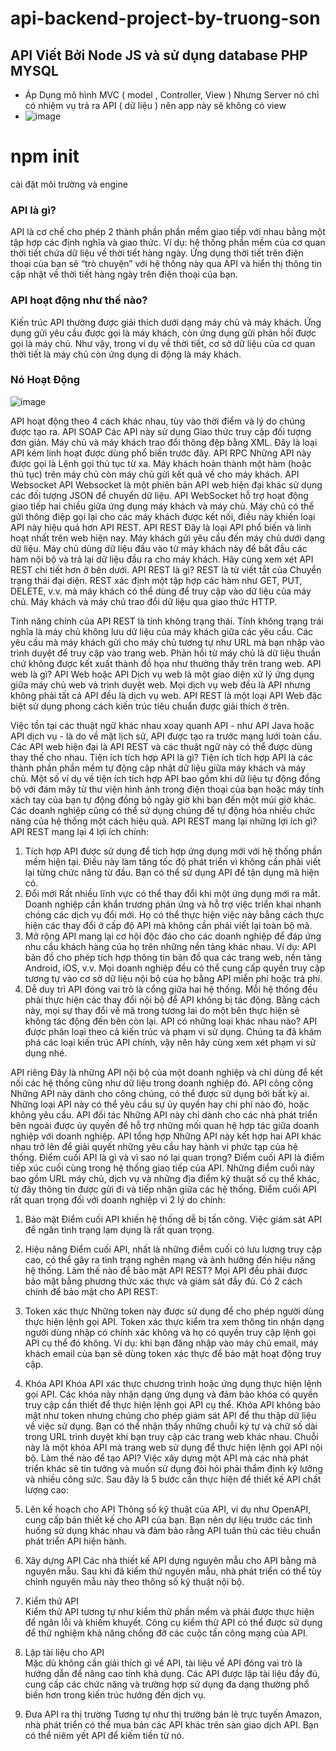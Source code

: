 # api-backend-project-by-truong-son
## API Viết Bởi Node JS và sử dụng database PHP MYSQL 
 * Áp Dụng mô hình MVC ( model , Controller, View ) Nhưng Server nó chỉ có nhiệm vụ trả ra API ( dữ liệu ) nên app này sẽ không có view
 * ![image](https://user-images.githubusercontent.com/97645406/180594601-2ecf95f2-a305-45bd-a04a-8291923e49c0.png)

# npm init
cài đặt môi trường và engine 

 ### API là gì?
API là cơ chế cho phép 2 thành phần phần mềm giao tiếp với nhau bằng một tập hợp các định nghĩa và giao thức. Ví dụ: hệ thống phần mềm của cơ quan thời tiết chứa dữ liệu về thời tiết hàng ngày. Ứng dụng thời tiết trên điện thoại của bạn sẽ “trò chuyện” với hệ thống này qua API và hiển thị thông tin cập nhật về thời tiết hàng ngày trên điện thoại của bạn.
 ### API hoạt động như thế nào?
Kiến trúc API thường được giải thích dưới dạng máy chủ và máy khách. Ứng dụng gửi yêu cầu được gọi là máy khách, còn ứng dụng gửi phản hồi được gọi là máy chủ. Như vậy, trong ví dụ về thời tiết, cơ sở dữ liệu của cơ quan thời tiết là máy chủ còn ứng dụng di động là máy khách. 

### Nó Hoạt Động

![image](https://user-images.githubusercontent.com/97645406/180594503-060bd089-865c-42a6-ad24-ee95dfd5b3c4.png)


API hoạt động theo 4 cách khác nhau, tùy vào thời điểm và lý do chúng được tạo ra.
API SOAP 
Các API này sử dụng Giao thức truy cập đối tượng đơn giản. Máy chủ và máy khách trao đổi thông đệp bằng XML. Đây là loại API kém linh hoạt được dùng phổ biến trước đây.
API RPC
Những API này được gọi là Lệnh gọi thủ tục từ xa. Máy khách hoàn thành một hàm (hoặc thủ tục) trên máy chủ còn máy chủ gửi kết quả về cho máy khách.
API Websocket
API Websocket là một phiên bản API web hiện đại khác sử dụng các đối tượng JSON để chuyển dữ liệu. API WebSocket hỗ trợ hoạt động giao tiếp hai chiều giữa ứng dụng máy khách và máy chủ. Máy chủ có thể gửi thông điệp gọi lại cho các máy khách được kết nối, điều này khiến loại API này hiệu quả hơn API REST.
API REST
Đây là loại API phổ biến và linh hoạt nhất trên web hiện nay. Máy khách gửi yêu cầu đến máy chủ dưới dạng dữ liệu. Máy chủ dùng dữ liệu đầu vào từ máy khách này để bắt đầu các hàm nội bộ và trả lại dữ liệu đầu ra cho máy khách. Hãy cùng xem xét API REST chi tiết hơn ở bên dưới.
API REST là gì?
REST là từ viết tắt của Chuyển trạng thái đại diện. REST xác định một tập hợp các hàm như GET, PUT, DELETE, v.v. mà máy khách có thể dùng để truy cập vào dữ liệu của máy chủ. Máy khách và máy chủ trao đổi dữ liệu qua giao thức HTTP.

Tính năng chính của API REST là tính không trạng thái. Tính không trạng trái nghĩa là máy chủ không lưu dữ liệu của máy khách giữa các yêu cầu. Các yêu cầu mà máy khách gửi cho máy chủ tương tự như URL mà bạn nhập vào trình duyệt để truy cập vào trang web. Phản hồi từ máy chủ là dữ liệu thuần chứ không được kết xuất thành đồ họa như thường thấy trên trang web.
API web là gì?
API Web hoặc API Dịch vụ web là một giao diện xử lý ứng dụng giữa máy chủ web và trình duyệt web. Mọi dịch vụ web đều là API nhưng không phải tất cả API đều là dịch vụ web. API REST là một loại API Web đặc biệt sử dụng phong cách kiến trúc tiêu chuẩn được giải thích ở trên.

Việc tồn tại các thuật ngữ khác nhau xoay quanh API - như API Java hoặc API dịch vụ - là do về mặt lịch sử, API được tạo ra trước mạng lưới toàn cầu. Các API web hiện đại là API REST và các thuật ngữ này có thể được dùng thay thế cho nhau.
Tiện ích tích hợp API là gì?
Tiện ích tích hợp API là các thành phần phần mềm tự động cập nhật dữ liệu giữa máy khách và máy chủ. Một số ví dụ về tiện ích tích hợp API bao gồm khi dữ liệu tự động đồng bộ với đám mây từ thư viện hình ảnh trong điện thoại của bạn hoặc máy tính xách tay của bạn tự động đồng bộ ngày giờ khi bạn đến một múi giờ khác. Các doanh nghiệp cũng có thể sử dụng chúng để tự động hóa nhiều chức năng của hệ thống một cách hiệu quả.
API REST mang lại những lợi ích gì?
API REST mang lại 4 lợi ích chính:

1. Tích hợp 
API được sử dụng để tích hợp ứng dụng mới với hệ thống phần mềm hiện tại. Điều này làm tăng tốc độ phát triển vì không cần phải viết lại từng chức năng từ đầu. Bạn có thể sử dụng API để tận dụng mã hiện có.
2. Đổi mới 
Rất nhiều lĩnh vực có thể thay đổi khi một ứng dụng mới ra mắt. Doanh nghiệp cần khẩn trương phản ứng và hỗ trợ việc triển khai nhanh chóng các dịch vụ đổi mới. Họ có thể thực hiện việc này bằng cách thực hiện các thay đổi ở cấp độ API mà không cần phải viết lại toàn bộ mã.
3. Mở rộng
API mang lại cơ hội độc đáo cho các doanh nghiệp để đáp ứng nhu cầu khách hàng của họ trên những nền tảng khác nhau. Ví dụ: API bản đồ cho phép tích hợp thông tin bản đồ qua các trang web, nền tảng Android, iOS, v.v. Mọi doanh nghiệp đều có thể cung cấp quyền truy cập tương tự vào cơ sở dữ liệu nội bộ của họ bằng API miễn phí hoặc trả phí.
4. Dễ duy trì
API đóng vai trò là cổng giữa hai hệ thống. Mỗi hệ thống đều phải thực hiện các thay đổi nội bộ để API không bị tác động. Bằng cách này, mọi sự thay đổi về mã trong tương lai do một bên thực hiện sẽ không tác động đến bên còn lại.
API có những loại khác nhau nào?
API được phân loại theo cả kiến trúc và phạm vi sử dụng. Chúng ta đã khám phá các loại kiến trúc API chính, vậy nên hãy cùng xem xét phạm vi sử dụng nhé.

API riêng
Đây là những API nội bộ của một doanh nghiệp và chỉ dùng để kết nối các hệ thống cũng như dữ liệu trong doanh nghiệp đó.
API công cộng 
Những API này dành cho công chúng, có thể được sử dụng bởi bất kỳ ai. Những loại API này có thể yêu cầu sự ủy quyền hay chi phí nào đó, hoặc không yêu cầu.
API đối tác 
Những API này chỉ dành cho các nhà phát triển bên ngoài được ủy quyền để hỗ trợ những mối quan hệ hợp tác giữa doanh nghiệp với doanh nghiệp.
API tổng hợp 
Những API này kết hợp hai API khác nhau trở lên để giải quyết những yêu cầu hay hành vi phức tạp của hệ thống. 
Điểm cuối API là gì và vì sao nó lại quan trọng?
Điểm cuối API là điểm tiếp xúc cuối cùng trong hệ thống giao tiếp của API. Những điểm cuối này bao gồm URL máy chủ, dịch vụ và những địa điểm kỹ thuật số cụ thể khác, từ đây thông tin được gửi đi và tiếp nhận giữa các hệ thống. Điểm cuối API rất quan trọng đối với doanh nghiệp vì 2 lý do chính: 

1. Bảo mật
Điểm cuối API khiến hệ thống dễ bị tấn công. Việc giám sát API để ngăn tình trạng lạm dụng là rất quan trọng.
2. Hiệu năng
Điểm cuối API, nhất là những điểm cuối có lưu lượng truy cập cao, có thể gây ra tình trạng nghẽn mạng và ảnh hưởng đến hiệu năng hệ thống.
Làm thế nào để bảo mật API REST?
Mọi API đều phải được bảo mật bằng phương thức xác thực và giám sát đầy đủ. Có 2 cách chính để bảo mật cho API REST:

1. Token xác thực 
Những token này được sử dụng để cho phép người dùng thực hiện lệnh gọi API. Token xác thực kiểm tra xem thông tin nhận dạng người dùng nhập có chính xác không và họ có quyền truy cập lệnh gọi API cụ thể đó không. Ví dụ: khi bạn đăng nhập vào máy chủ email, máy khách email của bạn sẽ dùng token xác thực để bảo mật hoạt động truy cập.
2. Khóa API 
Khóa API xác thực chương trình hoặc ứng dụng thực hiện lệnh gọi API. Các khóa này nhận dạng ứng dụng và đảm bảo khóa có quyền truy cập cần thiết để thực hiện lệnh gọi API cụ thể. Khóa API không bảo mật như token nhưng chúng cho phép giám sát API để thu thập dữ liệu về việc sử dụng. Bạn có thể nhận thấy những chuỗi ký tự và chữ số dài trong URL trình duyệt khi bạn truy cập các trang web khác nhau. Chuỗi này là một khóa API mà trang web sử dụng để thực hiện lệnh gọi API nội bộ.
Làm thế nào để tạo API?
Việc xây dựng một API mà các nhà phát triển khác sẽ tin tưởng và muốn sử dụng đòi hỏi phải thẩm định kỹ lưỡng và nhiều công sức. Sau đây là 5 bước cần thực hiện để thiết kế API chất lượng cao:

1. Lên kế hoạch cho API 
Thông số kỹ thuật của API, ví dụ như OpenAPI, cung cấp bản thiết kế cho API của bạn. Bạn nên dự liệu trước các tình huống sử dụng khác nhau và đảm bảo rằng API tuân thủ các tiêu chuẩn phát triển API hiện hành.
2. Xây dựng API
 Các nhà thiết kế API dựng nguyên mẫu cho API bằng mã nguyên mẫu. Sau khi đã kiểm thử nguyên mẫu, nhà phát triển có thể tùy chỉnh nguyên mẫu này theo thông số kỹ thuật nội bộ.
3. Kiểm thử API  
Kiểm thử API tương tự như kiểm thử phần mềm và phải được thực hiện để ngăn lỗi và khiếm khuyết. Công cụ kiểm thử API có thể được sử dụng để thử nghiệm khả năng chống đỡ các cuộc tấn công mạng của API.
4. Lập tài liệu cho API  
Mặc dù không cần giải thích gì về API, tài liệu về API đóng vai trò là hướng dẫn để nâng cao tính khả dụng. Các API được lập tài liệu đầy đủ, cung cấp các chức năng và trường hợp sử dụng đa dạng thường phổ biến hơn trong kiến trúc hướng đến dịch vụ.
5. Đưa API ra thị trường 
Tương tự như thị trường bán lẻ trực tuyến Amazon, nhà phát triển có thể mua bán các API khác trên sàn giao dịch API. Bạn có thể niêm yết API để kiếm tiền từ nó.
